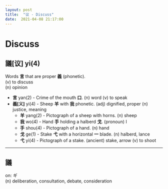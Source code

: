```yaml
---
layout: post
title:  "议 - Discuss"
date:  2021-04-08 21:17:00
---
```


# Discuss

## 議[议] yi(4)

Words **言** that are proper **義** (phonetic).  
(v) to discuss  
(n) opinion

- **言** yan(2) - Crime of the mouth **口**.
(n) word
(v) to speak
- **義[义]** yi(4) - Sheep **羊** with **我** phonetic.
(adj) dignified, proper
(n) justice, meaning
    - **羊** yang(2) - Pictograph of a sheep with horns.
    (n) sheep
    - **我** wo(4) - Hand **手** holding a halberd **戈**.
    (pronoun) I
    - **手** shou(4) - Pictograph of a hand.
    (n) hand
    - **戈** ge(1) - Stake **弋** with a horizontal **一** blade.
    (n) halberd, lance
    - **弋** yi(4) - Pictograph of a stake.
    (ancient) stake, arrow
    (v) to shoot

------

## 議

on: ギ  
(n) deliberation, consultation, debate, consideration
